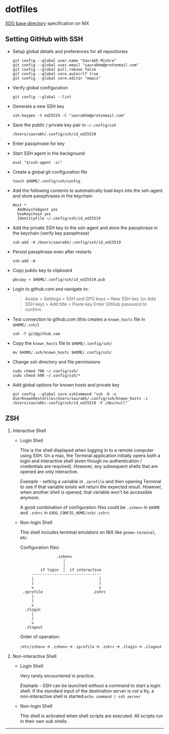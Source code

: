 # dotfiles

[XDG base directory][1] specification on NIX


## Setting GitHub with SSH

+ Setup global details and preferences for all repositories

  ```
  git config --global user.name "Saurabh Mishra"
  git config --global user.email "saurabhm@protonmail.com"
  git config --global pull.rebase false
  git config --global core.autocrlf true
  git config --global core.editor "emacs"
  ```

+ Verify global configuration

  `git config --global --list`

+ Generate a new SSH key

  `ssh-keygen -t ed25519 -C "saurabhm@protonmail.com"`

+ Save the public / private key pair in `~/.config/ssh`

  `/Users/saurabh/.config/ssh/id_ed25519`

+ Enter passphrase for key

+ Start SSH agent in the background

  `eval "$(ssh-agent -s)"`

+ Create a global git configuration file

  `touch $HOME/.config/ssh/config`

+ Add the following contents to automatically load keys into the ssh-agent and store passphrases in the keychain

  ```
  Host *
    AddKeysToAgent yes
    UseKeychain yes
    IdentityFile ~/.config/ssh/id_ed25519
  ```

+ Add the private SSH key to the ssh-agent and store the passphrase in the keychain (verify key passphrase)

  `ssh-add -K /Users/saurabh/.config/ssh/id_ed25519`

+ Persist passphrase even after restarts

  `ssh-add -A`

+ Copy public key to clipboard

  `pbcopy < $HOME/.config/ssh/id_ed25519.pub`

+ Login to github.com and navigate to:

  > Avatar > Settings > SSH and GPG keys > New SSH key (or Add SSH key) > Add title > Paste key
  > Enter GitHub password to confirm

+ Test connection to github.com (this creates a `known_hosts` file in `$HOME/.ssh/`)

  `ssh -T git@github.com`

+ Copy the `known_hosts` file to `$HOME/.config/ssh/`

  `mv $HOME/.ssh/known_hosts $HOME/.config/ssh/`

+ Change ssh directory and file permissions

  ```
  sudo chmod 700 ~/.config/ssh/
  sudo chmod 600 ~/.config/ssh/*
  ```

+ Add global options for known hosts and private key

  `git config --global core.sshCommand "ssh -K -o UserKnownHostsFile=/Users/saurabh/.config/ssh/known_hosts -i /Users/saurabh/.config/ssh/id_ed25519 -F /dev/null"`


## ZSH

1. Interactive Shell

   + Login Shell

     This is the shell displayed when logging in to a remote computer using SSH. On a mac, the Terminal application initially opens both a login and interactive shell (even though no authentication / credentials are required). However, any subsequent shells that are opened are only interactive.

     *Example* - setting a variable in `.zprofile` and then opening Terminal to see if that variable exists will return the expected result. However, when another shell is opened, that variable won't be accessible anymore.

     A good combination of configuration files could be `.zshenv` in `$HOME` and `.zshrc` in `$XDG_CONFIG_HOME/zsh/.zshrc`

   + Non-login Shell

     This shell includes terminal emulators on NIX like `gnome-terminal`, etc.

     Configuration files:
     ```
                     .zshenv
                        |
                        |
              if login  |  if interactive
          -------------------------------
          |                             |
          |                             |
          v                             v
      .zprofile                      .zshrc
          |
          |
          v
       .zlogin
          |
          |
          v
       .zlogout
      ```

     Order of operation:

     `/etc/zshenv` -> `.zshenv` -> `.zprofile` -> `.zshrc` -> `.zlogin` -> `.zlogout`

2. Non-interactive Shell

   + Login Shell

     Very rarely encountered in practice.

     *Example* - SSH can be launched without a command to start a login shell. If the standard input of the destination server is not a tty, a non-interactive shell is started:`echo command | ssh server`

   + Non-login Shell

     This shell is activated when shell scripts are executed. All scripts run in their own sub shells.

----

[1]: https://wiki.archlinux.org/index.php/XDG_Base_Directory
